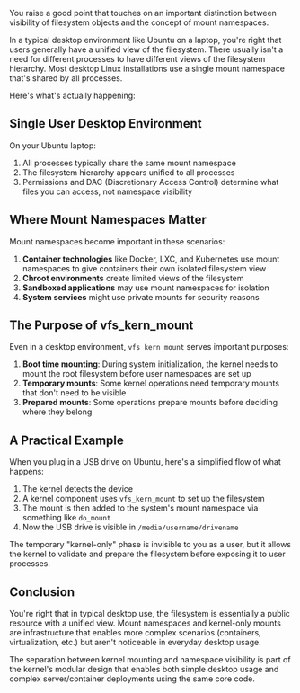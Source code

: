 You raise a good point that touches on an important distinction between visibility of filesystem objects and the concept of mount namespaces.

In a typical desktop environment like Ubuntu on a laptop, you're right that users generally have a unified view of the filesystem. There usually isn't a need for different processes to have different views of the filesystem hierarchy. Most desktop Linux installations use a single mount namespace that's shared by all processes.

Here's what's actually happening:

## Single User Desktop Environment

On your Ubuntu laptop:
1. All processes typically share the same mount namespace
2. The filesystem hierarchy appears unified to all processes
3. Permissions and DAC (Discretionary Access Control) determine what files you can access, not namespace visibility

## Where Mount Namespaces Matter

Mount namespaces become important in these scenarios:

1. **Container technologies** like Docker, LXC, and Kubernetes use mount namespaces to give containers their own isolated filesystem view
2. **Chroot environments** create limited views of the filesystem 
3. **Sandboxed applications** may use mount namespaces for isolation
4. **System services** might use private mounts for security reasons

## The Purpose of vfs_kern_mount

Even in a desktop environment, `vfs_kern_mount` serves important purposes:

1. **Boot time mounting**: During system initialization, the kernel needs to mount the root filesystem before user namespaces are set up
2. **Temporary mounts**: Some kernel operations need temporary mounts that don't need to be visible
3. **Prepared mounts**: Some operations prepare mounts before deciding where they belong

## A Practical Example

When you plug in a USB drive on Ubuntu, here's a simplified flow of what happens:

1. The kernel detects the device
2. A kernel component uses `vfs_kern_mount` to set up the filesystem
3. The mount is then added to the system's mount namespace via something like `do_mount`
4. Now the USB drive is visible in `/media/username/drivename`

The temporary "kernel-only" phase is invisible to you as a user, but it allows the kernel to validate and prepare the filesystem before exposing it to user processes.

## Conclusion

You're right that in typical desktop use, the filesystem is essentially a public resource with a unified view. Mount namespaces and kernel-only mounts are infrastructure that enables more complex scenarios (containers, virtualization, etc.) but aren't noticeable in everyday desktop usage.

The separation between kernel mounting and namespace visibility is part of the kernel's modular design that enables both simple desktop usage and complex server/container deployments using the same core code.